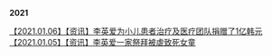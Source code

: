 **2021**

[【2021.01.06】【资讯】李英爱为小儿患者治疗及医疗团队捐赠了1亿韩元](https://weibo.com/2464469440/JBTCoAnwQ)               
[【2021.01.05】【资讯】李英爱一家祭拜被虐致死女童](https://weibo.com/1642591402/JBN80sm1w)          
